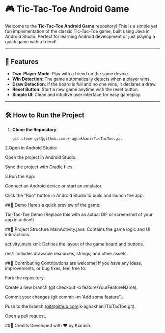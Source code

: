 # 🎮 Tic-Tac-Toe Android Game  

Welcome to the **Tic-Tac-Toe Android Game** repository! This is a simple yet fun implementation of the classic Tic-Tac-Toe game, built using Java in Android Studio. Perfect for learning Android development or just playing a quick game with a friend!  

---

## 🚀 Features  
- **Two-Player Mode**: Play with a friend on the same device.  
- **Win Detection**: The game automatically detects when a player wins.  
- **Draw Detection**: If the board is full and no one wins, it declares a draw.  
- **Reset Button**: Start a new game anytime with the reset button.  
- **Simple UI**: Clean and intuitive user interface for easy gameplay.  

---

## 🛠️ How to Run the Project  
1. **Clone the Repository**:  
   ```bash
   git clone git@github.com:k-aghakhani/TicTacToe.git
2.Open in Android Studio:

Open the project in Android Studio.

Sync the project with Gradle files.

3.Run the App:

Connect an Android device or start an emulator.

Click the "Run" button in Android Studio to build and launch the app.

##🎥 Demo
Here’s a quick preview of the game:

Tic-Tac-Toe Demo
(Replace this with an actual GIF or screenshot of your app in action!)

##📂 Project Structure
MainActivity.java: Contains the game logic and UI interactions.

activity_main.xml: Defines the layout of the game board and buttons.

res/: Includes drawable resources, strings, and other assets.

##🤝 Contributing
Contributions are welcome! If you have any ideas, improvements, or bug fixes, feel free to:

Fork the repository.

Create a new branch (git checkout -b feature/YourFeatureName).

Commit your changes (git commit -m 'Add some feature').

Push to the branch (git@github.com:k-aghakhani/TicTacToe.git).

Open a pull request.

##🙏 Credits
Developed with ❤️ by Kiarash.
